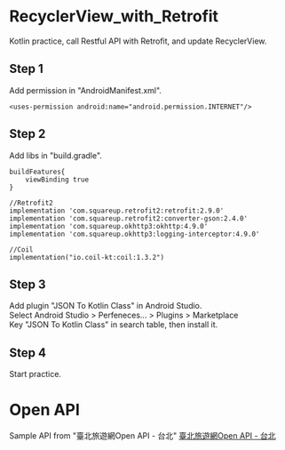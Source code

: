 # RecyclerView_with_Retrofit
Kotlin practice, call Restful API with Retrofit, and update RecyclerView.  

## Step 1
Add permission in "AndroidManifest.xml".
```
<uses-permission android:name="android.permission.INTERNET"/>
```

## Step 2
Add libs in "build.gradle".
```
buildFeatures{
    viewBinding true
}

//Retrofit2
implementation 'com.squareup.retrofit2:retrofit:2.9.0'
implementation 'com.squareup.retrofit2:converter-gson:2.4.0'
implementation 'com.squareup.okhttp3:okhttp:4.9.0'
implementation 'com.squareup.okhttp3:logging-interceptor:4.9.0'

//Coil
implementation("io.coil-kt:coil:1.3.2")
```

## Step 3
Add plugin "JSON To Kotlin Class" in Android Studio.   
Select Android Studio > Perfeneces... > Plugins > Marketplace  
Key "JSON To Kotlin Class" in search table, then install it.

## Step 4
Start practice.

# Open API
Sample API from "臺北旅遊網Open API - 台北"
[臺北旅遊網Open API - 台北](https://www.travel.taipei/open-api/swagger/ui/index)

